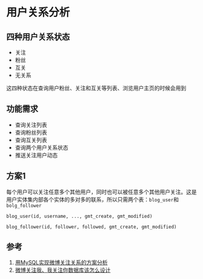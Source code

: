 # 用户关系分析
## 四种用户关系状态
- 关注
- 粉丝
- 互关
- 无关系

这四种状态在查询用户粉丝、关注和互关等列表、浏览用户主页的时候会用到
## 功能需求
- 查询关注列表
- 查询粉丝列表
- 查询互关列表
- 查询两个用户关系状态
- 推送关注用户动态

## 方案1
每个用户可以关注任意多个其他用户，同时也可以被任意多个其他用户关注。这是用户实体集内部各个实体的多对多的联系，所以只需两个表：`blog_user`和`bolg_follower`
```
blog_user(id, username, ..., gmt_create, gmt_modified)
```
```
blog_follower(id, follower, followed, gmt_create, gmt_modified)
```
## 参考
1. [用MySQL实现微博关注关系的方案分析](https://my.oschina.net/yonghan/blog/475588)
2. [微博关注我、我关注你数据库该怎么设计](https://blog.csdn.net/u010098331/article/details/51445904)
<!--stackedit_data:
eyJoaXN0b3J5IjpbLTY1MTQ2NjA1NSwtMjA4OTY4MTYzMyw3ND
k1OTQ0MCwxNjIxMDk2NjY5LC0xNzA4MTMyOTQzLDg2NDA0MTQz
OSwxNzQ2NzAzNjQwLC0xNTI3Mzk1NjM3LC01MTYzNTg2MzMsLT
IwNzU3OTc2NTMsLTE0MjEyNjE0ODNdfQ==
-->